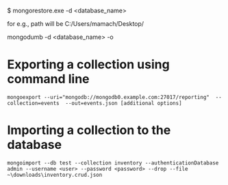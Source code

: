 $ mongorestore.exe -d <database_name> <path>

for e.g., path will be C:/Users/mamach/Desktop/


mongodumb -d <database_name> -o <output path>


# Exporting a collection using command line
```
mongoexport --uri="mongodb://mongodb0.example.com:27017/reporting"  --collection=events  --out=events.json [additional options]
```

# Importing a collection to the database
```
mongoimport --db test --collection inventory --authenticationDatabase admin --username <user> --password <password> --drop --file ~\downloads\inventory.crud.json
```
